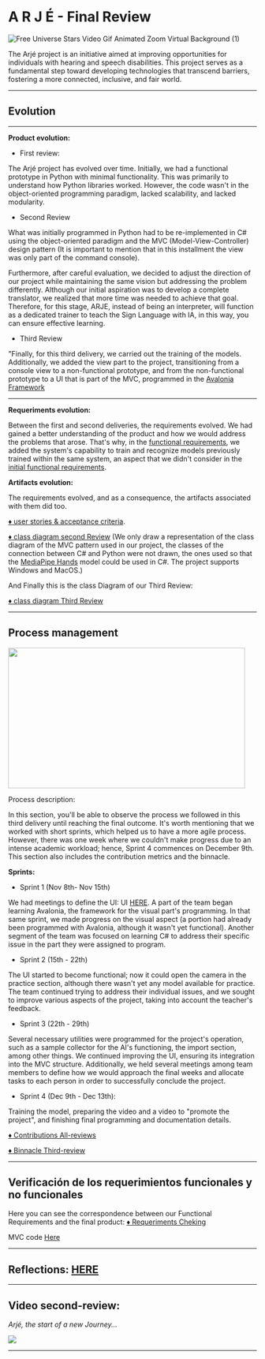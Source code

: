 # A R J É - Final Review

![Free Universe Stars Video Gif Animated Zoom Virtual Background (1)](https://github.com/soy-russ-bp/proyecto_poo/assets/112036753/b4dbbe01-27f9-4ea0-b8c5-4878526d554e)



The Arjé project is an initiative aimed at improving opportunities for individuals with hearing and speech disabilities. This project serves as a fundamental step toward developing technologies that transcend barriers, fostering a more connected, inclusive, and fair world.

---
## Evolution

---
**Product evolution:**

* First review:

The Arjé project has evolved over time. Initially, we had a functional prototype in Python with minimal functionality. This was primarily to understand how Python libraries worked. However, the code wasn't in the object-oriented programming paradigm, lacked scalability, and lacked modularity. 

* Second Review

What was initially programmed in Python had to be re-implemented in C# using the object-oriented paradigm and the MVC (Model-View-Controller) design pattern (It is important to mention that in this installment the view was only part of the command console).

Furthermore, after careful evaluation, we decided to adjust the direction of our project while maintaining the same vision but addressing the problem differently. Although our initial aspiration was to develop a complete translator, we realized that more time was needed to achieve that goal. Therefore, for this stage, ARJE, instead of being an interpreter, will function as a dedicated trainer to teach the Sign Language with IA, in this way, you can ensure effective learning.

* Third Review

"Finally, for this third delivery, we carried out the training of the models. Additionally, we added the view part to the project, transitioning from a console view to a non-functional prototype, and from the non-functional prototype to a UI that is part of the MVC, programmed in the [Avalonia Framework](https://avaloniaui.net/)

---
**Requeriments evolution:**

Between the first and second deliveries, the requirements evolved. We had gained a better understanding of the product and how we would address the problems that arose. That's why, in the [functional requirements](https://github.com/soy-russ-bp/proyecto_poo/blob/Third-Review/docs/Requirements/Functional%20Requirements2.pdf), we added the system's capability to train and recognize models previously trained within the same system, an aspect that we didn't consider in the [initial functional requirements](https://github.com/soy-russ-bp/proyecto_poo/blob/First-Review/docs/Requirements/FunctionalRequirements.pdf).

**Artifacts evolution:**

The requirements evolved, and as a consequence, the artifacts associated with them did too.


[:diamonds: user stories & acceptance criteria](https://github.com/soy-russ-bp/proyecto_poo/blob/Second-Review/docs/Requirements/User%20stories.pdf).


[:diamonds: class diagram second Review](https://github.com/soy-russ-bp/proyecto_poo/blob/Second-Review/docs/UML/ClassDiagram/Class%20Diagram.pdf) (We only draw a representation of the class diagram of the MVC pattern used in our project, the classes of the connection between C# and Python were not drawn, the ones used so that the [MediaPipe Hands](https://mediapipe.readthedocs.io/en/latest/solutions/hands.html) model could be used in C#. The project supports Windows and MacOS.)

And Finally this is the class Diagram of our Third Review:

[:diamonds: class diagram Third Review](https://github.com/soy-russ-bp/proyecto_poo/blob/Third-Review/docs/UML/ClassDiagram/Final%20Class%20Diagram.pdf)

---
## Process management

<img style="width:50vw; height:285px" src="https://weaver.com.sg/wp-content/uploads/2020/08/weaver_BPM.png"/>

Process description:

In this section, you'll be able to observe the process we followed in this third delivery until reaching the final outcome. It's worth mentioning that we worked with short sprints, which helped us to have a more agile process. However, there was one week where we couldn't make progress due to an intense academic workload; hence, Sprint 4 commences on December 9th. This section also includes the contribution metrics and the binnacle.

**Sprints:**

* Sprint 1 (Nov 8th- Nov 15th)

We had meetings to define the UI: UI [HERE](https://docs.google.com/presentation/d/14kQfQ3aziODGgx76l89sQt56on3jFK2E/edit#slide=id.p2). A part of the team began learning Avalonia, the framework for the visual part's programming. In that same sprint, we made progress on the visual aspect (a portion had already been programmed with Avalonia, although it wasn't yet functional). Another segment of the team was focused on learning C# to address their specific issue in the part they were assigned to program.

* Sprint 2 (15th - 22th)

The UI started to become functional; now it could open the camera in the practice section, although there wasn't yet any model available for practice. The team continued trying to address their individual issues, and we sought to improve various aspects of the project, taking into account the teacher's feedback.

* Sprint 3 (22th - 29th)

Several necessary utilities were programmed for the project's operation, such as a sample collector for the AI's functioning, the import section, among other things. We continued improving the UI, ensuring its integration into the MVC structure. Additionally, we held several meetings among team members to define how we would approach the final weeks and allocate tasks to each person in order to successfully conclude the project.


* Sprint 4 (Dec 9th - Dec 13th):

Training the model, preparing the video and a video to "promote the project", and finishing final programming and documentation details.


[:diamonds: Contributions All-reviews](https://github.com/soy-russ-bp/proyecto_poo/blob/Third-Review/docs/Contributions/contribution.md)

[:diamonds: Binnacle Third-review](https://github.com/soy-russ-bp/proyecto_poo/blob/Third-Review/docs/Meetings/readme.md)

---

## Verificación de los requerimientos funcionales y no funcionales

Here you can see the correspondence between our Functional Requirements and the final product: [:diamonds: Requeriments Cheking](https://github.com/soy-russ-bp/proyecto_poo/blob/Third-Review/docs/Requirements/Requirements%20Checking.pdf)

MVC code [Here](https://github.com/soy-russ-bp/proyecto_poo/tree/Third-Review/src/ARJE/SignPractice)

---


## Reflections: [HERE](https://github.com/soy-russ-bp/proyecto_poo/blob/Third-Review/docs/Reflections/Reflections.md) 


---

## Video second-review:

_Arjé, the start of a new Journey..._

[![](https://s1.eestatic.com/2018/09/13/elandroidelibre/el_androide_libre_337730763_179714641_1706x960.jpg)](https://youtu.be/MRGGo0NMGfY)


---
